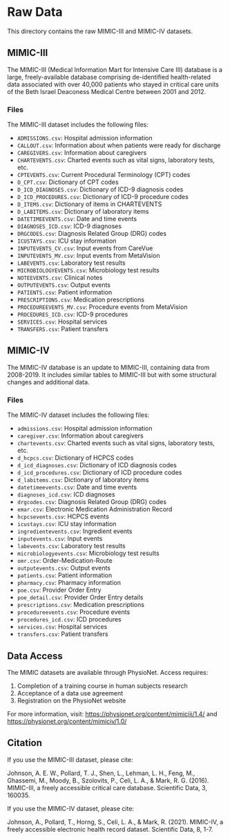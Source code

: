 # Raw Data

This directory contains the raw MIMIC-III and MIMIC-IV datasets.

## MIMIC-III

The MIMIC-III (Medical Information Mart for Intensive Care III) database is a large, freely-available database comprising de-identified health-related data associated with over 40,000 patients who stayed in critical care units of the Beth Israel Deaconess Medical Centre between 2001 and 2012.

### Files

The MIMIC-III dataset includes the following files:

- `ADMISSIONS.csv`: Hospital admission information
- `CALLOUT.csv`: Information about when patients were ready for discharge
- `CAREGIVERS.csv`: Information about caregivers
- `CHARTEVENTS.csv`: Charted events such as vital signs, laboratory tests, etc.
- `CPTEVENTS.csv`: Current Procedural Terminology (CPT) codes
- `D_CPT.csv`: Dictionary of CPT codes
- `D_ICD_DIAGNOSES.csv`: Dictionary of ICD-9 diagnosis codes
- `D_ICD_PROCEDURES.csv`: Dictionary of ICD-9 procedure codes
- `D_ITEMS.csv`: Dictionary of items in CHARTEVENTS
- `D_LABITEMS.csv`: Dictionary of laboratory items
- `DATETIMEEVENTS.csv`: Date and time events
- `DIAGNOSES_ICD.csv`: ICD-9 diagnoses
- `DRGCODES.csv`: Diagnosis Related Group (DRG) codes
- `ICUSTAYS.csv`: ICU stay information
- `INPUTEVENTS_CV.csv`: Input events from CareVue
- `INPUTEVENTS_MV.csv`: Input events from MetaVision
- `LABEVENTS.csv`: Laboratory test results
- `MICROBIOLOGYEVENTS.csv`: Microbiology test results
- `NOTEEVENTS.csv`: Clinical notes
- `OUTPUTEVENTS.csv`: Output events
- `PATIENTS.csv`: Patient information
- `PRESCRIPTIONS.csv`: Medication prescriptions
- `PROCEDUREEVENTS_MV.csv`: Procedure events from MetaVision
- `PROCEDURES_ICD.csv`: ICD-9 procedures
- `SERVICES.csv`: Hospital services
- `TRANSFERS.csv`: Patient transfers

## MIMIC-IV

The MIMIC-IV database is an update to MIMIC-III, containing data from 2008-2019. It includes similar tables to MIMIC-III but with some structural changes and additional data.

### Files

The MIMIC-IV dataset includes the following files:

- `admissions.csv`: Hospital admission information
- `caregiver.csv`: Information about caregivers
- `chartevents.csv`: Charted events such as vital signs, laboratory tests, etc.
- `d_hcpcs.csv`: Dictionary of HCPCS codes
- `d_icd_diagnoses.csv`: Dictionary of ICD diagnosis codes
- `d_icd_procedures.csv`: Dictionary of ICD procedure codes
- `d_labitems.csv`: Dictionary of laboratory items
- `datetimeevents.csv`: Date and time events
- `diagnoses_icd.csv`: ICD diagnoses
- `drgcodes.csv`: Diagnosis Related Group (DRG) codes
- `emar.csv`: Electronic Medication Administration Record
- `hcpcsevents.csv`: HCPCS events
- `icustays.csv`: ICU stay information
- `ingredientevents.csv`: Ingredient events
- `inputevents.csv`: Input events
- `labevents.csv`: Laboratory test results
- `microbiologyevents.csv`: Microbiology test results
- `omr.csv`: Order-Medication-Route
- `outputevents.csv`: Output events
- `patients.csv`: Patient information
- `pharmacy.csv`: Pharmacy information
- `poe.csv`: Provider Order Entry
- `poe_detail.csv`: Provider Order Entry details
- `prescriptions.csv`: Medication prescriptions
- `procedureevents.csv`: Procedure events
- `procedures_icd.csv`: ICD procedures
- `services.csv`: Hospital services
- `transfers.csv`: Patient transfers

## Data Access

The MIMIC datasets are available through PhysioNet. Access requires:

1. Completion of a training course in human subjects research
2. Acceptance of a data use agreement
3. Registration on the PhysioNet website

For more information, visit: https://physionet.org/content/mimiciii/1.4/ and https://physionet.org/content/mimiciv/1.0/

## Citation

If you use the MIMIC-III dataset, please cite:

Johnson, A. E. W., Pollard, T. J., Shen, L., Lehman, L. H., Feng, M., Ghassemi, M., Moody, B., Szolovits, P., Celi, L. A., & Mark, R. G. (2016). MIMIC-III, a freely accessible critical care database. Scientific Data, 3, 160035.

If you use the MIMIC-IV dataset, please cite:

Johnson, A., Pollard, T., Horng, S., Celi, L. A., & Mark, R. (2021). MIMIC-IV, a freely accessible electronic health record dataset. Scientific Data, 8, 1-7.